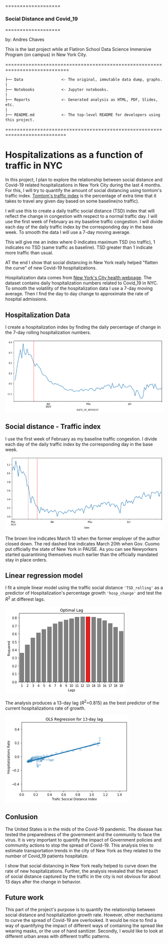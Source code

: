 ===================
### Social Distance and Covid_19
===================

by: Andres Chaves

This is the last project while at Flatiron School Data Science Immersive Program (on campus) in New York City.

============================================================================

    ├── Data                 <- The original, immutable data dump, graphs.
    |
    ├── Notebooks            <- Jupyter notebooks.
    |
    ├── Reports              <- Generated analysis as HTML, PDF, Slides, etc.
    |
    ├── README.md            <- The top-level README for developers using this project.



===========================================================================

# Hospitalizations as a function of traffic in NYC


In this project, I plan to explore the relationship between social distance and Covid-19 related hospitalizations in New York City during the last 4 months.
For this, I will try to quantify the amount of social distancing using tomtom's traffic index. [Tomtom's traffic index](https://www.tomtom.com/en_gb/traffic-index/new-york-traffic/) is the percentage of extra time that it takes to travel any given day based on some baseline(no traffic).

I will use this to create a daily traffic social distance (TSD) index that will reflect the change in congestion with respect to a normal traffic day. I will use the first week of February as my baseline traffic congestion. I will divide each day of the daily traffic index by the corresponding day in the base week. To smooth the data I will use a 7-day moving average.

This will give me an index where 0 indicates maximum TSD (no traffic), 1 indicates no TSD (same traffic as baseline). TSD greater than 1 indicate more traffic than usual.

AT the end I show that social distancing in New York really helped "flatten the curve" of new Covid-19 hospitalizations.  

Hospitalization data comes from [New York's City health webpage](https://www1.nyc.gov/site/doh/covid/covid-19-data.page). The dataset contains daily hospitalization numbers related to Covid_19 in NYC. To smooth the volatility of the hospitalization data I use a 7-day moving average. Then I find the day to day change to approximate the rate of hospital admissions.

## Hospitalization Data

I create a hospitalization index by finding the daily percentage of change in the 7-day rolling hospitalization numbers.

![hospitalization rate](/Data/hospitalization_rate_of_change.png)


## Social distance - Traffic index

I use the first week of February as my baseline traffic congestion. I divide each day of the daily traffic index by the corresponding day in the base week.

![TSD](/Data/TSD_index.png)

The brown line indicates March 13 when the former employer of the author closed down. The red dashed line indicates March 20th when Gov. Cuomo put officially the state of New York in PAUSE.
As you can see Newyorkers started quarantining themselves much earlier than the officially mandated stay in place orders.   


## Linear regression model

I fit a simple linear model using the traffic social distance `'TSD_rolling'` as a predictor of Hospitalization's percentage growth `'hosp_change'` and test the $R^{2}$ at differest lags.

![optimal lag](/Data/optimal_lag.png)

The analysis produces a 13-day lag ($R^{2}$=0.815) as the best predictor of the current hospitalizations rate of growth.

![13 lat regression](/Data/OLS_regression_13_day_lag.png)

## Conlusion

The United States is in the mids of the Covid-19 pandemic. The disease has tested the preparedness of the government and the community to face the virus. It is very important to quantify the impact of Government policies and community actions to stop the spread of Covid-19.  This analysis tries to estimate transportation trends in the city of New York as they related to the number of Covid_19 patients hospitalize.

I show that social distancing in New York really helped to curve down the rate of new hospitalizations.  Further, the analysis revealed that the impact of social distance captured by the traffic in the city is not obvious for about 13 days after the change in behavior.

## Future work

This part of the project's purpose is to quantify the relationship between social distance and hospitalization growth rate. However, other mechanisms to curve the spread of Covid-19 are overlooked. It would be nice to find a way of quantifying the impact of different ways of containing the spread like wearing masks, or the use of hand sanitizer.
Secondly, I would like to look at different urban areas with different traffic patterns.
